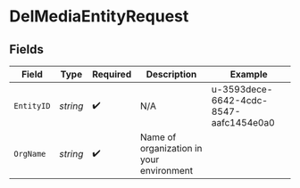 # DelMediaEntityRequest


## Fields

| Field                                    | Type                                     | Required                                 | Description                              | Example                                  |
| ---------------------------------------- | ---------------------------------------- | ---------------------------------------- | ---------------------------------------- | ---------------------------------------- |
| `EntityID`                               | *string*                                 | :heavy_check_mark:                       | N/A                                      | u-3593dece-6642-4cdc-8547-aafc1454e0a0   |
| `OrgName`                                | *string*                                 | :heavy_check_mark:                       | Name of organization in your environment |                                          |